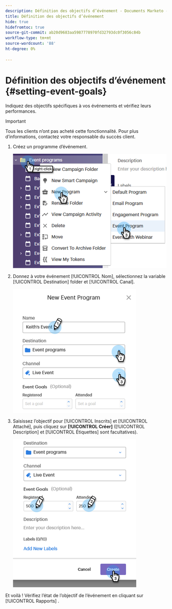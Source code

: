 ```yaml
---
description: Définition des objectifs d’événement - Documents Marketo - Documentation du produit
title: Définition des objectifs d’événement
hide: true
hidefromtoc: true
source-git-commit: ab20d9683aa5987778970fd32793dc0f3056c84b
workflow-type: tm+mt
source-wordcount: '88'
ht-degree: 0%

---
```


# Définition des objectifs d’événement {#setting-event-goals}

Indiquez des objectifs spécifiques à vos événements et vérifiez leurs performances.

>[!IMPORTANT]
>Tous les clients n’ont pas acheté cette fonctionnalité. Pour plus d’informations, contactez votre responsable du succès client.

1. Créez un programme d’événement.

   ![Image 1](assets/setting-event-goals-1.png)

1. Donnez à votre événement [!UICONTROL Nom], sélectionnez la variable [!UICONTROL Destination] folder et [!UICONTROL Canal].

   ![Image 2](assets/setting-event-goals-2.png)

1. Saisissez l’objectif pour [!UICONTROL Inscrits] et [!UICONTROL Attaché], puis cliquez sur **[!UICONTROL Créer]** ([!UICONTROL Description] et [!UICONTROL Étiquettes] sont facultatives).

   ![Image trois](assets/setting-event-goals-3.png)

Et voilà ! Vérifiez l’état de l’objectif de l’événement en cliquant sur [!UICONTROL Rapports] .
